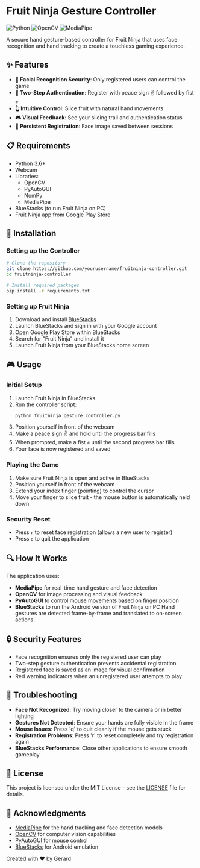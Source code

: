 
# Fruit Ninja Gesture Controller
![Python](https://img.shields.io/badge/Python-3.6+-blue.svg)
![OpenCV](https://img.shields.io/badge/OpenCV-4.5+-green.svg)
![MediaPipe](https://img.shields.io/badge/MediaPipe-0.8.9+-orange.svg)

A secure hand gesture-based controller for Fruit Ninja that uses face recognition and hand tracking to create a touchless gaming experience.

## ✨ Features
- **👤 Facial Recognition Security**: Only registered users can control the game
- **🔐 Two-Step Authentication**: Register with peace sign ✌️ followed by fist ✊
- **👆 Intuitive Control**: Slice fruit with natural hand movements
- **🎮 Visual Feedback**: See your slicing trail and authentication status
- **💾 Persistent Registration**: Face image saved between sessions

## 📋 Requirements
- Python 3.6+
- Webcam
- Libraries:
  - OpenCV
  - PyAutoGUI
  - NumPy
  - MediaPipe
- BlueStacks (to run Fruit Ninja on PC)
- Fruit Ninja app from Google Play Store

## 🚀 Installation

### Setting up the Controller
```bash
# Clone the repository
git clone https://github.com/yourusername/fruitninja-controller.git
cd fruitninja-controller

# Install required packages
pip install -r requirements.txt
```

### Setting up Fruit Ninja
1. Download and install [BlueStacks](https://www.bluestacks.com/)
2. Launch BlueStacks and sign in with your Google account
3. Open Google Play Store within BlueStacks
4. Search for "Fruit Ninja" and install it
5. Launch Fruit Ninja from your BlueStacks home screen

## 🎮 Usage
### Initial Setup
1. Launch Fruit Ninja in BlueStacks
2. Run the controller script:
   ```bash
   python fruitninja_gesture_controller.py
   ```
3. Position yourself in front of the webcam
4. Make a peace sign ✌️ and hold until the progress bar fills
5. When prompted, make a fist ✊ until the second progress bar fills
6. Your face is now registered and saved

### Playing the Game
1. Make sure Fruit Ninja is open and active in BlueStacks
2. Position yourself in front of the webcam
3. Extend your index finger (pointing) to control the cursor
4. Move your finger to slice fruit - the mouse button is automatically held down

### Security Reset
- Press `r` to reset face registration (allows a new user to register)
- Press `q` to quit the application

## 🔍 How It Works
The application uses:
- **MediaPipe** for real-time hand gesture and face detection
- **OpenCV** for image processing and visual feedback
- **PyAutoGUI** to control mouse movements based on finger position
- **BlueStacks** to run the Android version of Fruit Ninja on PC
Hand gestures are detected frame-by-frame and translated to on-screen actions.

## 🔒 Security Features
- Face recognition ensures only the registered user can play
- Two-step gesture authentication prevents accidental registration
- Registered face is saved as an image for visual confirmation
- Red warning indicators when an unregistered user attempts to play

## 🔧 Troubleshooting
- **Face Not Recognized**: Try moving closer to the camera or in better lighting
- **Gestures Not Detected**: Ensure your hands are fully visible in the frame
- **Mouse Issues**: Press 'q' to quit cleanly if the mouse gets stuck
- **Registration Problems**: Press 'r' to reset completely and try registration again
- **BlueStacks Performance**: Close other applications to ensure smooth gameplay

## 📄 License
This project is licensed under the MIT License - see the [LICENSE](LICENSE) file for details.

## 🙏 Acknowledgments
- [MediaPipe](https://mediapipe.dev/) for the hand tracking and face detection models
- [OpenCV](https://opencv.org/) for computer vision capabilities
- [PyAutoGUI](https://pyautogui.readthedocs.io/) for mouse control
- [BlueStacks](https://www.bluestacks.com/) for Android emulation


Created with ❤️ by Gerard
